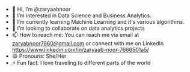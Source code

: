 - 👋 Hi, I’m @zaryaabnoor
- 👀 I’m interested in Data Science and Business Analytics.
- 🌱 I’m currently learning Machine Learning and it's various algorithms.
- 💞️ I’m looking to collaborate on data analytics projects
- 📫 How to reach me: You can reach me via email at zaryabnoor7860@gmail.com or connect with me on LinkedIn https://www.linkedin.com/in/zaryaab-noor-7666501a5/
- 😄 Pronouns: She/Her
- ⚡ Fun fact: I love traveling to different parts of the world


<!---
zaryaabnoor/zaryaabnoor is a ✨ special ✨ repository because its `README.md` (this file) appears on your GitHub profile.
You can click the Preview link to take a look at your changes.
--->
